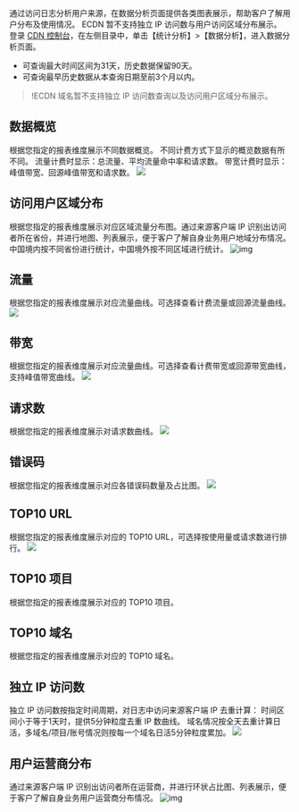 通过访问日志分析用户来源，在数据分析页面提供各类图表展示，帮助客户了解用户分布及使用情况。
ECDN 暂不支持独立 IP 访问数与用户访问区域分布展示。
登录 [CDN 控制台](https://console.cloud.tencent.com/cdn)，在左侧目录中，单击【统计分析】>【数据分析】，进入数据分析页面。

- 可查询最大时间区间为31天，历史数据保留90天。
- 可查询最早历史数据从本查询日期至前3个月以内。

> !ECDN 域名暂不支持独立 IP 访问数查询以及访问用户区域分布展示。

## 数据概览

根据您指定的报表维度展示不同数据概览。 
不同计费方式下显示的概览数据有所不同。
流量计费时显示：总流量、平均流量命中率和请求数。
带宽计费时显示：峰值带宽、回源峰值带宽和请求数。 
![](https://main.qcloudimg.com/raw/996d753d100cb5c46e45164820b199e6.png)

## 访问用户区域分布

根据您指定的报表维度展示对应区域流量分布图。通过来源客户端 IP 识别出访问者所在省份，并进行地图、列表展示，便于客户了解自身业务用户地域分布情况。 中国境内按不同省份进行统计，中国境外按不同区域进行统计。
![img](https://main.qcloudimg.com/raw/d8a9846ab27b131d519cf43915d173df.png)

## 流量

根据您指定的报表维度展示对应流量曲线。可选择查看计费流量或回源流量曲线。
![](https://main.qcloudimg.com/raw/6cd5ace6aaf210cfc47829d1f3a83b5c.png)

## 带宽

根据您指定的报表维度展示对应流量曲线。可选择查看计费带宽或回源带宽曲线，支持峰值带宽曲线。
![](https://main.qcloudimg.com/raw/6faeb5e9b9a5f9c1fafae8b8c342f480.png)

## 请求数

根据您指定的报表维度展示对请求数曲线。
![](https://main.qcloudimg.com/raw/97235f479ccc11d258d68bc3fad50e76.png)

## 错误码

根据您指定的报表维度展示对应各错误码数量及占比图。
![](https://main.qcloudimg.com/raw/53e53d98d1d9c2dc1641fda41859611a.png)

## TOP10 URL

根据您指定的报表维度展示对应的 TOP10 URL，可选择按使用量或请求数进行排行。
![](https://main.qcloudimg.com/raw/694e711de4f158b92b872f20b0c9a15b.png)

## TOP10 项目

根据您指定的报表维度展示对应的 TOP10 项目。

## TOP10 域名

根据您指定的报表维度展示对应的 TOP10 域名。

## 独立 IP 访问数

独立 IP 访问数按指定时间周期，对日志中访问来源客户端 IP 去重计算：
时间区间小于等于1天时，提供5分钟粒度去重 IP 数曲线。
域名情况按全天去重计算日活，多域名/项目/账号情况则按每一个域名日活5分钟粒度累加。
![](https://main.qcloudimg.com/raw/d38916e9fd583c32849a31264902521f.png)

## 用户运营商分布

通过来源客户端 IP 识别出访问者所在运营商，并进行环状占比图、列表展示，便于客户了解自身业务用户运营商分布情况。
![img](https://main.qcloudimg.com/raw/32a086d7b7e0a2e26f49e9ef23e3372a.png)
